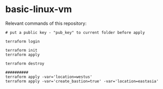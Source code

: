 # basic-linux-vm

Relevant commands of this repository:
```shell
# put a public key - "pub_key" to current folder before apply

terraform login

terraform init
terraform apply

terraform destroy

##########
terraform apply -var='location=westus'
terraform apply -var='create_bastion=true' -var='location=eastasia'

```
